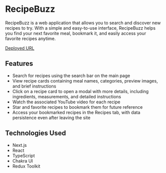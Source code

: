 # RecipeBuzz

RecipeBuzz is a web application that allows you to search and discover new recipes to try. With a simple and easy-to-use interface, RecipeBuzz helps you find your next favorite meal, bookmark it, and easily access your favorite recipes anytime.

[Deployed URL](https://recipe-buzz.vercel.app/)

## Features

- Search for recipes using the search bar on the main page
- View recipe cards containing meal names, categories, preview images, and brief instructions
- Click on a recipe card to open a modal with more details, including ingredients, measurements, and detailed instructions
- Watch the associated YouTube video for each recipe
- Star and favorite recipes to bookmark them for future reference
- Access your bookmarked recipes in the Recipes tab, with data persistence even after leaving the site

## Technologies Used

- Next.js
- React
- TypeScript
- Chakra UI
- Redux Toolkit